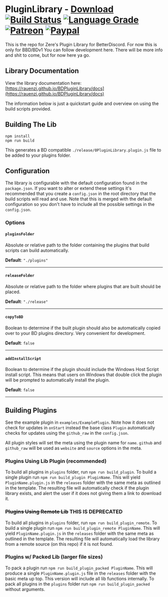 # PluginLibrary - [Download][download] [![Build Status][travis-badge]][travis-link] [![Language Grade][lgtm-badge]][lgtm-link] [![Patreon][patreon-badge]][patreon-link] [![Paypal][paypal-badge]][paypal-link]

[patreon-badge]: https://img.shields.io/endpoint.svg?url=https%3A%2F%2Fshieldsio-patreon.herokuapp.com%2FZerebos&style=flat-square
[patreon-link]: https://patreon.com/Zerebos

[paypal-badge]: https://img.shields.io/badge/Paypal-Donate!-%2300457C.svg?logo=paypal&style=flat-square
[paypal-link]: https://paypal.me/ZackRauen

[lgtm-badge]: https://img.shields.io/lgtm/grade/javascript/g/rauenzi/BDPluginLibrary.svg?style=flat-square
[lgtm-link]: https://lgtm.com/projects/g/rauenzi/BDPluginLibrary/context:javascript

[travis-badge]: https://img.shields.io/travis/rauenzi/BDPluginLibrary.svg?&style=flat-square&branch=master
[travis-link]: https://travis-ci.org/rauenzi/BDPluginLibrary

[download]: https://betterdiscord.app/Download?id=9

This is the repo for Zere's Plugin Library for BetterDiscord. For now this is only for BBD/BDv1 You can follow development here. There will be more info and shit to come, but for now here ya go.

## Library Documentation

View the library documentation here: [https://rauenzi.github.io/BDPluginLibrary/docs](https://rauenzi.github.io/BDPluginLibrary/docs)

The information below is just a quickstart guide and overview on using the build scripts provided.

## Building The Lib

```
npm install
npm run build
```

This generates a BD compatible `./release/0PluginLibrary.plugin.js` file to be added to your plugins folder.

## Configuration

The library is configurable with the default configuration found in the `package.json`. If you want to alter or extend these settings it's recommended that you create a `config.json` in the root directory that the build scripts will read and use. Note that this is merged with the default configuration so you don't have to include all the possible settings in the `config.json`.

### Options

#### `pluginsFolder`
Absolute or relative path to the folder containing the plugins that build scripts can build automatically.

**Default**: `"./plugins"`

***

#### `releaseFolder`
Absolute or relative path to the folder where plugins that are built should be placed.

**Default**: `"./release"`

***

#### `copyToBD`
Boolean to determine if the built plugin should also be automatically copied over to your BD plugins directory. Very convenient for development.

**Default**: `false`

***

#### `addInstallScript`
Boolean to determine if the plugin should include the Windows Host Script install script. This means that users on Windows that double click the plugin will be prompted to automatically install the plugin.

**Default**: `false`

***

## Building Plugins

See the example plugin in `examples/ExamplePlugin`. Note how it does not check for updates in `onStart` instead the base class `Plugin` automatically checks for updates using the `github_raw` in the `config.json`.

All plugin styles will set the meta using the plugin name for `name`. `github` and `github_raw` will be used as `website` and `source` options in the meta.

### Plugins Using Lib Plugin (recommended)

To build all plugins in `plugins` folder, run `npm run build_plugin`. To build a single plugin run `npm run build_plugin PluginName`. This will yield `PluginName.plugin.js` in the `releases` folder with the same meta as outlined in the template. The resulting file will automatically check if the plugin library exists, and alert the user if it does not giving them a link to download it.

### ~~Plugins Using Remote Lib~~ THIS IS DEPRECATED

To build all plugins in `plugins` folder, run `npm run build_plugin_remote`. To build a single plugin run `npm run build_plugin_remote PluginName`. This will yield `PluginName.plugin.js` in the `releases` folder with the same meta as outlined in the template. The resulting file will automatically load the library from a remote source (on this repo) if it is not found.

### Plugins w/ Packed Lib (larger file sizes)

To pack a plugin run `npm run build_plugin_packed PluginName`. This will produce a single `PluginName.plugin.js` file in the `releases` folder with the basic meta up top. This version will include all lib functions internally. To pack all plugins in the `plugins` folder run `npm run build_plugin_packed` without arguments.